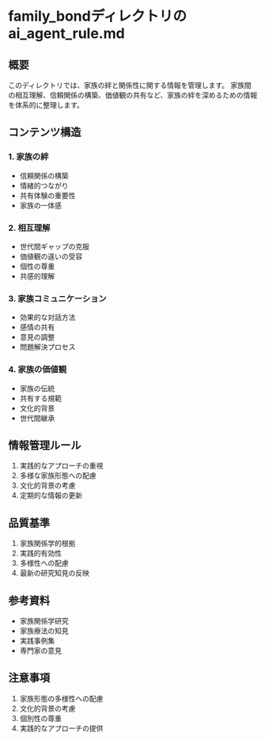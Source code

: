 # family_bondディレクトリのai_agent_rule.md

## 概要
このディレクトリでは、家族の絆と関係性に関する情報を管理します。
家族間の相互理解、信頼関係の構築、価値観の共有など、家族の絆を深めるための情報を体系的に整理します。

## コンテンツ構造

### 1. 家族の絆
- 信頼関係の構築
- 情緒的つながり
- 共有体験の重要性
- 家族の一体感

### 2. 相互理解
- 世代間ギャップの克服
- 価値観の違いの受容
- 個性の尊重
- 共感的理解

### 3. 家族コミュニケーション
- 効果的な対話方法
- 感情の共有
- 意見の調整
- 問題解決プロセス

### 4. 家族の価値観
- 家族の伝統
- 共有する規範
- 文化的背景
- 世代間継承

## 情報管理ルール
1. 実践的なアプローチの重視
2. 多様な家族形態への配慮
3. 文化的背景の考慮
4. 定期的な情報の更新

## 品質基準
1. 家族関係学的根拠
2. 実践的有効性
3. 多様性への配慮
4. 最新の研究知見の反映

## 参考資料
- 家族関係学研究
- 家族療法の知見
- 実践事例集
- 専門家の意見

## 注意事項
1. 家族形態の多様性への配慮
2. 文化的背景の考慮
3. 個別性の尊重
4. 実践的なアプローチの提供